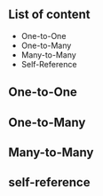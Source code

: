 ## List of content
- One-to-One
- One-to-Many
- Many-to-Many
- Self-Reference

## One-to-One
## One-to-Many
## Many-to-Many
## self-reference
